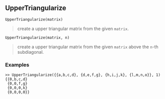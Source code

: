 ## UpperTriangularize

``` 
UpperTriangularize(matrix)
```

> create a upper triangular matrix from the given `matrix`.

``` 
UpperTriangularize(matrix, n)
```

> create a upper triangular matrix from the given `matrix` above the `n`-th subdiagonal.

### Examples
 
```
>> UpperTriangularize({{a,b,c,d}, {d,e,f,g}, {h,i,j,k}, {l,m,n,o}}, 1)
{{0,b,c,d}
 {0,0,f,g}
 {0,0,0,k} 
 {0,0,0,0}}
```